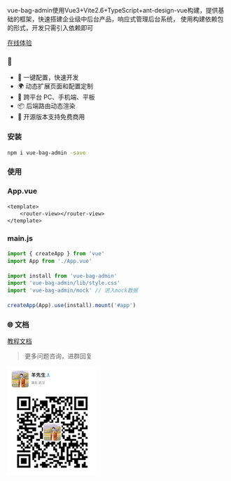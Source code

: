 vue-bag-admin使用Vue3+Vite2.6+TypeScript+ant-design-vue构建，提供基础的框架，快速搭建企业级中后台产品，响应式管理后台系统，
使用构建依赖包的形式，开发只需引入依赖即可

[在线体验](https://vite.itnavs.com/)

### 🎉

- 💪 一键配置，快速开发
- 🌍 动态扩展页面和配置定制
- 🚀 跨平台 PC、手机端、平板
- 📦️ 后端路由动态渲染
- 🥳 开源版本支持免费商用

### 安装

```bash
npm i vue-bag-admin -save
```

### 使用

### App.vue

```vue
<template>
    <router-view></router-view>
</template>
```

### main.js
```typescript
import { createApp } from 'vue'
import App from './App.vue'

import install from 'vue-bag-admin'
import 'vue-bag-admin/lib/style.css'
import 'vue-bag-admin/mock' // 进入mock数据

createApp(App).use(install).mount('#app')
```

### 🌐 文档

[教程文档](https://hangjob.github.io/vue-bag-admin/#/)


>更多问题咨询，进群回复

![./wx.jpg](./wx.jpg)

